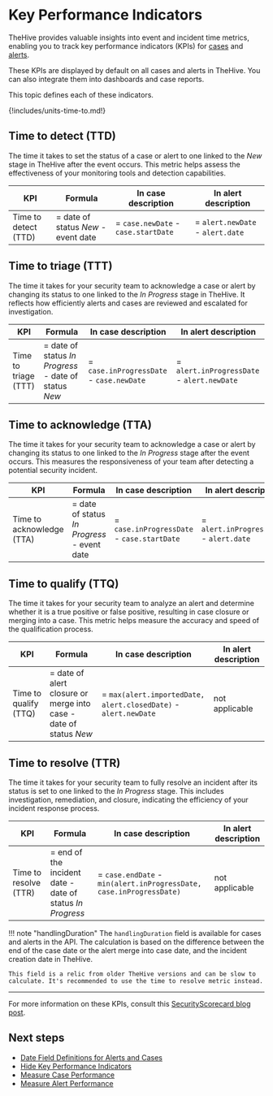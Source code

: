 # Key Performance Indicators

<!-- md:version 5.1 -->

TheHive provides valuable insights into event and incident time metrics, enabling you to track key performance indicators (KPIs) for [cases](../analyst-corner/cases/about-cases.md) and [alerts](../analyst-corner/alerts/about-alerts.md).

These KPIs are displayed by default on all cases and alerts in TheHive. You can also integrate them into dashboards and case reports.

This topic defines each of these indicators.

{!includes/units-time-to.md!}

## Time to detect (TTD)

The time it takes to set the status of a case or alert to one linked to the *New* stage in TheHive after the event occurs. This metric helps assess the effectiveness of your monitoring tools and detection capabilities.

| KPI | Formula | In case description | In alert description |
|-----------|------------------|-------------------|--------------------|
| Time to detect (TTD) | = date of status *New* - event date | = `case.newDate` - `case.startDate` | = `alert.newDate` - `alert.date` |

## Time to triage (TTT)

The time it takes for your security team to acknowledge a case or alert by changing its status to one linked to the *In Progress* stage in TheHive. It reflects how efficiently alerts and cases are reviewed and escalated for investigation.

| KPI | Formula | In case description | In alert description |
|-----------|------------------|-------------------|--------------------|
| Time to triage (TTT) | = date of status *In Progress* - date of status *New* | = `case.inProgressDate` - `case.newDate` | = `alert.inProgressDate` - `alert.newDate` |

## Time to acknowledge (TTA)

The time it takes for your security team to acknowledge a case or alert by changing its status to one linked to the *In Progress* stage after the event occurs. This measures the responsiveness of your team after detecting a potential security incident.

| KPI | Formula | In case description | In alert description |
|-----------|------------------|-------------------|--------------------|
| Time to acknowledge (TTA) | = date of status *In Progress* - event date | = `case.inProgressDate` - `case.startDate` | = `alert.inProgressDate` - `alert.date` |

## Time to qualify (TTQ)

The time it takes for your security team to analyze an alert and determine whether it is a true positive or false positive, resulting in case closure or merging into a case. This metric helps measure the accuracy and speed of the qualification process.

| KPI | Formula | In case description | In alert description |
|-----------|------------------|-------------------|--------------------|
| Time to qualify (TTQ) | = date of alert closure or merge into case - date of status *New* | = `max(alert.importedDate, alert.closedDate)` - `alert.newDate` | not applicable |

## Time to resolve (TTR)

The time it takes for your security team to fully resolve an incident after its status is set to one linked to the *In Progress* stage. This includes investigation, remediation, and closure, indicating the efficiency of your incident response process.

| KPI | Formula | In case description | In alert description |
|-----------|------------------|-------------------|--------------------|
| Time to resolve (TTR) | = end of the incident date - date of status *In Progress* | = `case.endDate` - `min(alert.inProgressDate, case.inProgressDate)` | not applicable |

!!! note "handlingDuration"
    The `handlingDuration` field is available for cases and alerts in the API. The calculation is based on the difference between the end of the case date or the alert merge into case date, and the incident creation date in TheHive.  

    This field is a relic from older TheHive versions and can be slow to calculate. It's recommended to use the time to resolve metric instead.

---

For more information on these KPIs, consult this [SecurityScorecard blog post](https://securityscorecard.com/blog/kpis-for-security-operations-incident-response/).

<h2>Next steps</h2>

* [Date Field Definitions for Alerts and Cases](../date-field-definitions-alerts-cases.md)
* [Hide Key Performance Indicators](../organization/configure-organization/manage-ui-configuration/hide-key-performance-indicators.md)
* [Measure Case Performance](measure-case-management-performance.md)
* [Measure Alert Performance](measure-alert-management-performance.md)
